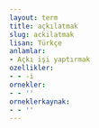 ```yaml
---
layout: term
title: açkılatmak
slug: ackilatmak
lisan: Türkçe
anlamlar:
- Açkı işi yaptırmak
ozellikler:
- - -i
ornekler:
- - ''
orneklerkaynak:
- - ''
---
```

